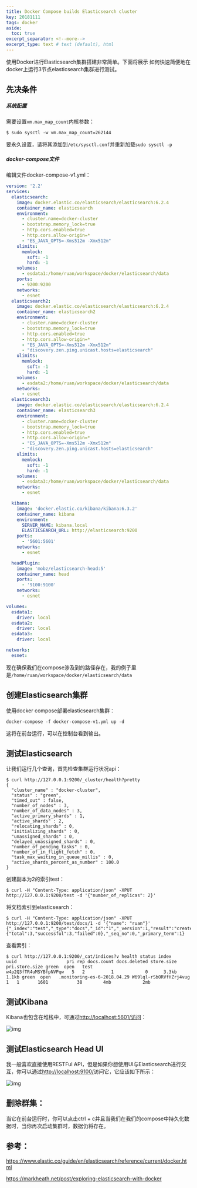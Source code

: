 ```yaml
---
title: Docker Compose builds Elasticsearch cluster
key: 20181111
tags: docker
aside:
  toc: true
excerpt_separator: <!--more-->
excerpt_type: text # text (default), html
---
```




使用Docker进行Elasticsearch集群搭建非常简单。下面将展示 如何快速简便地在docker上运行3节点elasticsearch集群进行测试。
<!--more-->

## 先决条件 ##

##### 系统配置 #####

需要设置`vm.max_map_count`内核参数：

```
$ sudo sysctl -w vm.max_map_count=262144 
```

要永久设置，请将其添加到`/etc/sysctl.conf`并重新加载`sudo sysctl -p`

##### docker-compose文件 #####

编辑文件docker-compose-v1.yml：

```yml
version: '2.2'
services:
  elasticsearch:
    image: docker.elastic.co/elasticsearch/elasticsearch:6.2.4
    container_name: elasticsearch
    environment:
      - cluster.name=docker-cluster
      - bootstrap.memory_lock=true
      - http.cors.enabled=true
      - http.cors.allow-origin=*
      - "ES_JAVA_OPTS=-Xms512m -Xmx512m"
    ulimits:
      memlock:
        soft: -1
        hard: -1
    volumes:
      - esdata1:/home/ruan/workspace/docker/elasticsearch/data
    ports:
      - 9200:9200
    networks:
      - esnet
  elasticsearch2:
    image: docker.elastic.co/elasticsearch/elasticsearch:6.2.4
    container_name: elasticsearch2
    environment:
      - cluster.name=docker-cluster
      - bootstrap.memory_lock=true
      - http.cors.enabled=true
      - http.cors.allow-origin=*
      - "ES_JAVA_OPTS=-Xms512m -Xmx512m"
      - "discovery.zen.ping.unicast.hosts=elasticsearch"
    ulimits:
      memlock:
        soft: -1
        hard: -1
    volumes:
      - esdata2:/home/ruan/workspace/docker/elasticsearch/data
    networks:
      - esnet
  elasticsearch3:
    image: docker.elastic.co/elasticsearch/elasticsearch:6.2.4
    container_name: elasticsearch3
    environment:
      - cluster.name=docker-cluster
      - bootstrap.memory_lock=true
      - http.cors.enabled=true
      - http.cors.allow-origin=*
      - "ES_JAVA_OPTS=-Xms512m -Xmx512m"
      - "discovery.zen.ping.unicast.hosts=elasticsearch"
    ulimits:
      memlock:
        soft: -1
        hard: -1
    volumes:
      - esdata3:/home/ruan/workspace/docker/elasticsearch/data
    networks:
      - esnet

  kibana:
    image: 'docker.elastic.co/kibana/kibana:6.3.2'
    container_name: kibana
    environment:
      SERVER_NAME: kibana.local
      ELASTICSEARCH_URL: http://elasticsearch:9200
    ports:
      - '5601:5601'
    networks:
      - esnet

  headPlugin:
    image: 'mobz/elasticsearch-head:5'
    container_name: head
    ports:
      - '9100:9100'
    networks:
      - esnet

volumes:
  esdata1:
    driver: local
  esdata2:
    driver: local
  esdata3:
    driver: local

networks:
  esnet:
```

现在确保我们在compose涉及到的路径存在，我的例子里是`/home/ruan/workspace/docker/elasticsearch/data`

## 创建Elasticsearch集群 ##

使用docker compose部署elasticsearch集群：

```shell
docker-compose -f docker-compose-v1.yml up -d
```

这将在前台运行，可以在控制台看到输出。

## 测试Elasticsearch ##

让我们运行几个查询，首先检查集群运行状况api：

```shell
$ curl http://127.0.0.1:9200/_cluster/health?pretty
{
  "cluster_name" : "docker-cluster",
  "status" : "green",
  "timed_out" : false,
  "number_of_nodes" : 3,
  "number_of_data_nodes" : 3,
  "active_primary_shards" : 1,
  "active_shards" : 2,
  "relocating_shards" : 0,
  "initializing_shards" : 0,
  "unassigned_shards" : 0,
  "delayed_unassigned_shards" : 0,
  "number_of_pending_tasks" : 0,
  "number_of_in_flight_fetch" : 0,
  "task_max_waiting_in_queue_millis" : 0,
  "active_shards_percent_as_number" : 100.0
}
```

创建副本为2的索引test：

```shell
$ curl -H "Content-Type: application/json" -XPUT http://127.0.0.1:9200/test -d '{"number_of_replicas": 2}' 
```

将文档索引到elasticsearch：

```shell
$ curl -H "Content-Type: application/json" -XPUT http://127.0.0.1:9200/test/docs/1 -d '{"name": "ruan"}'
{"_index":"test","_type":"docs","_id":"1","_version":1,"result":"created","_shards":{"total":3,"successful":3,"failed":0},"_seq_no":0,"_primary_term":1}
```

查看索引：

```
$ curl http://127.0.0.1:9200/_cat/indices?v health status index                       uuid                   pri rep docs.count docs.deleted store.size pri.store.size green  open   test                        w4p2Q3fTR4uMSYBfpNVPqw   5   2          1            0      3.3kb          1.1kb green  open   .monitoring-es-6-2018.04.29 W69lql-rSbORVfHZrj4vug   1   1       1601           38        4mb            2mb 
```

## 测试Kibana ##

Kibana也包含在堆栈中，可通过[http://localhost:5601/访问](http://localhost:5601/)：

![img](https://objects.ruanbekker.com/assets/images/kibana-local-home.png)

## 测试Elasticsearch Head UI ##

我一般喜欢直接使用RESTFul API，但是如果你想使用UI与Elasticsearch进行交互，你可以通过[http://localhost:9100/](http://localhost:9100/)访问它，它应该如下所示：

![img](https://objects.ruanbekker.com/assets/images/elasticsearch-head-ui.png)

## 删除群集： ##

当它在前台运行时，你可以点击ctrl + c并且当我们在我们的compose中持久化数据时，当你再次启动集群时，数据仍将存在。

## 参考： ##

https://www.elastic.co/guide/en/elasticsearch/reference/current/docker.html

https://markheath.net/post/exploring-elasticsearch-with-docker